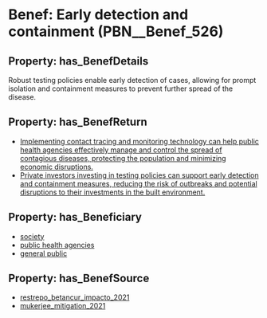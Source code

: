 # Benef: __Early detection and containment__ (PBN__Benef_526)

## Property: has_BenefDetails

Robust testing policies enable early detection of cases, allowing for prompt isolation and containment measures to prevent further spread of the disease.

## Property: has_BenefReturn

* [Implementing contact tracing and monitoring technology can help public health agencies effectively manage and control the spread of contagious diseases, protecting the population and minimizing economic disruptions.](../BenefReturn/PBN__BenefReturn_577)
* [Private investors investing in testing policies can support early detection and containment measures, reducing the risk of outbreaks and potential disruptions to their investments in the built environment.](../BenefReturn/PBN__BenefReturn_843)

## Property: has_Beneficiary

* [society](../Stakeholder/PBN__Stakeholder_53)
* [public health agencies](../Stakeholder/PBN__Stakeholder_222)
* [general public](../Stakeholder/PBN__Stakeholder_29)

## Property: has_BenefSource

* [restrepo_betancur_impacto_2021](../Article/PBN__Article_108)
* [mukerjee_mitigation_2021](../Article/PBN__Article_154)

